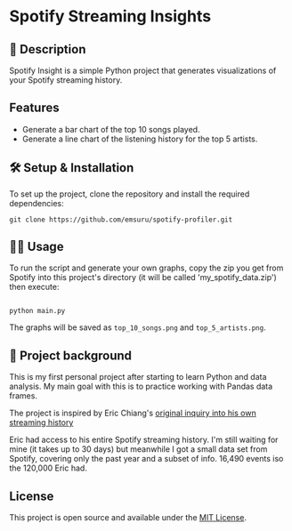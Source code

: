 # Spotify Streaming Insights

## 📖 Description

Spotify Insight is a simple Python project that generates visualizations of your Spotify streaming history.

## Features
- Generate a bar chart of the top 10 songs played.
- Generate a line chart of the listening history for the top 5 artists.

## 🛠️ Setup & Installation
To set up the project, clone the repository and install the required dependencies:

```
git clone https://github.com/emsuru/spotify-profiler.git
```

## 👩‍💻 Usage

To run the script and generate your own graphs, copy the zip you get from Spotify into this project's directory (it will be called 'my_spotify_data.zip') then execute:

```

python main.py

```

The graphs will be saved as `top_10_songs.png` and `top_5_artists.png`.

## 📂 Project background
This is my first personal project after starting to learn Python and data analysis. My main goal with this is to practice working with Pandas data frames.

The project is inspired by Eric Chiang's [original inquiry into his own streaming history](https://ericchiang.github.io/post/spotify/)

Eric had access to his entire Spotify streaming history. I'm still waiting for mine (it takes up to 30 days) but meanwhile I got a small data set from Spotify, covering only the past year and a subset of info. 16,490 events iso the 120,000 Eric had.

## License
This project is open source and available under the [MIT License](LICENSE).
